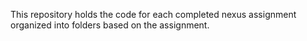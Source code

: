 This repository holds the code for each completed nexus assignment organized into folders based on the assignment. 
